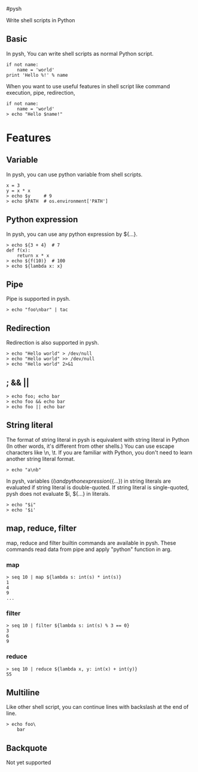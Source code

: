 #pysh

Write shell scripts in Python

## Basic
In pysh, You can write shell scripts as normal Python script.

    if not name:
        name = 'world'
    print 'Hello %!' % name

When you want to use useful features in shell script like
command execution, pipe, redirection,

    if not name:
        name = 'world'
    > echo "Hello $name!"
    
# Features
## Variable
In pysh, you can use python variable from shell scripts.

    x = 3
    y = x * x
    > echo $y     # 9
    > echo $PATH  # os.environment['PATH']

## Python expression
In pysh, you can use any python expression by ${…}.

    > echo ${3 + 4}  # 7
    def f(x):
        return x * x
    > echo ${f(10)}  # 100
    > echo ${lambda x: x}

## Pipe
Pipe is supported in pysh.

    > echo "foo\nbar" | tac

## Redirection
Redirection is also supported in pysh.

    > echo "Hello world" > /dev/null
    > echo "Hello world" >> /dev/null
    > echo "Hello world" 2>&1

## ; && ||

    > echo foo; echo bar
    > echo foo && echo bar
    > echo foo || echo bar

## String literal
The format of string literal in pysh is equivalent with
string literal in Python
(In other words, it's different from other shells.)
You can use escape characters like \n, \t.
If you are familiar with Python, you don't need to learn another
string literal format.

    > echo "a\nb"

In pysh, variables ($i) and python expression (${…}) in string literals
are evaluated if string literal is double-quoted.
If string literal is single-quoted, pysh does not evaluate $i, ${…} in literals.
    
    > echo "$i"
    > echo '$i'

## map, reduce, filter
map, reduce and filter builtin commands are available in pysh.
These commands read data from pipe and apply "python" function in arg.

### map

    > seq 10 | map ${lambda s: int(s) * int(s)}
    1
    4
    9
    ...

### filter

    > seq 10 | filter ${lambda s: int(s) % 3 == 0}
    3
    6
    9

### reduce

    > seq 10 | reduce ${lambda x, y: int(x) + int(y)}
    55

## Multiline
Like other shell script, you can continue lines
with backslash at the end of line.

    > echo foo\
        bar

## Backquote
Not yet supported
